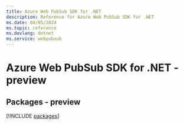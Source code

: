 ```yaml
---
title: Azure Web PubSub SDK for .NET
description: Reference for Azure Web PubSub SDK for .NET
ms.date: 04/05/2024
ms.topic: reference
ms.devlang: dotnet
ms.service: webpubsub
---
```

# Azure Web PubSub SDK for .NET - preview
## Packages - preview
[!INCLUDE [packages](web-pubsub-index.md)]